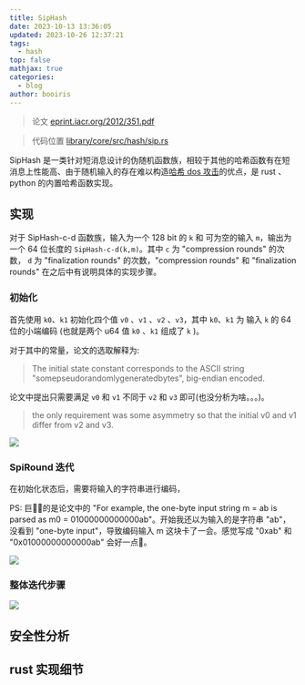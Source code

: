 ```yaml
---
title: SipHash
date: 2023-10-13 13:36:05
updated: 2023-10-26 12:37:21
tags:
  - hash
top: false
mathjax: true
categories:
  - blog
author: booiris
---
```

> 论文 [eprint.iacr.org/2012/351.pdf](https://eprint.iacr.org/2012/351.pdf)

> 代码位置 [library/core/src/hash/sip.rs](https://github.com/rust-lang/rust/blob/1.72.0/library/core/src/hash/sip.rs)

SipHash 是一类针对短消息设计的伪随机函数族，相较于其他的哈希函数有在短消息上性能高、由于随机输入的存在难以构造[哈希 dos 攻击](../todo/todo.md)的优点，是 rust 、python 的内置哈希函数实现。

## 实现

对于 SipHash-c-d 函数族，输入为一个 128 bit 的 `k` 和 可为空的输入 `m`，输出为一个 64 位长度的 `SipHash-c-d(k,m)`。其中 `c` 为 "compression rounds" 的次数， `d` 为 "finalization rounds" 的次数，"compression rounds" 和 "finalization rounds" 在之后中有说明具体的实现步骤。

### 初始化

首先使用 `k0`、`k1` 初始化四个值 `v0` 、`v1` 、`v2` 、`v3`，其中 `k0`、`k1` 为 输入 `k` 的 64 位的小端编码 (也就是两个 u64 值 `k0` 、`k1` 组成了 `k` )。

对于其中的常量，论文的选取解释为:

> The initial state constant corresponds to the ASCII string "somepseudorandomlygeneratedbytes", big-endian encoded.

论文中提出只需要满足 `v0` 和 `v1` 不同于 `v2` 和 `v3` 即可(也没分析为啥。。。)。

> the only requirement was some asymmetry so that the initial v0 and v1 differ from v2 and v3.

![](https://cdn.jsdelivr.net/gh/booiris-cdn/img/spihash1.png)

### SpiRound 迭代

在初始化状态后，需要将输入的字符串进行编码，

PS: 巨💩🤡的是论文中的 "For example, the one-byte input string m = ab is parsed as m0 = 01000000000000ab"。开始我还以为输入的是字符串 "ab"，没看到 "one-byte input"，导致编码输入 m 这块卡了一会。感觉写成 "0xab" 和 "0x01000000000000ab" 会好一点🤡。

![](https://cdn.jsdelivr.net/gh/booiris-cdn/img/spihash2.png)

### 整体迭代步骤

![](https://cdn.jsdelivr.net/gh/booiris-cdn/img/spihash3.png)

## 安全性分析

## rust 实现细节
